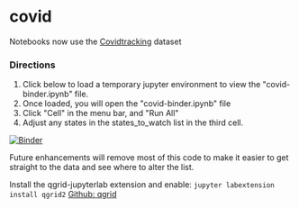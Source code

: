 # covid

Notebooks now use the [Covidtracking](https://covidtracking.com) dataset

### Directions
1.  Click below to load a temporary jupyter environment to view the "covid-binder.ipynb" file.
2.  Once loaded, you will open the "covid-binder.ipynb" file
3.  Click "Cell" in the menu bar, and "Run All"
4.  Adjust any states in the states_to_watch list in the third cell.

[![Binder](https://mybinder.org/badge_logo.svg)](https://mybinder.org/v2/gh/jawiv/covid.git/master)

Future enhancements will remove most of this code to make it easier to get straight to the data and see where to alter the list.


Install the qgrid-jupyterlab extension and enable:
`jupyter labextension install qgrid2`
[Github: qgrid](https://github.com/quantopian/qgrid)